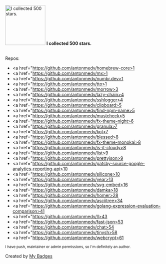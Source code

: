 <img src="https://github.com/my-badges/my-badges/blob/master/src/all-badges/stars/stars-500.png?raw=true" alt="I collected 500 stars." title="I collected 500 stars." width="128">
<strong>I collected 500 stars.</strong>
<br><br>

Repos:

* <a href="https://github.com/antonmedv/homebrew-core>1</a>
* <a href="https://github.com/antonmedv/mx>1</a>
* <a href="https://github.com/antonmedv/numbr.dev>1</a>
* <a href="https://github.com/antonmedv/tto>1</a>
* <a href="https://github.com/antonmedv/morrow>3</a>
* <a href="https://github.com/antonmedv/lazy-chain>4</a>
* <a href="https://github.com/antonmedv/sshlogger>4</a>
* <a href="https://github.com/antonmedv/clipboard>5</a>
* <a href="https://github.com/antonmedv/find-npm-name>5</a>
* <a href="https://github.com/antonmedv/mustcheck>5</a>
* <a href="https://github.com/antonmedv/fx-theme-night>6</a>
* <a href="https://github.com/antonmedv/granula>7</a>
* <a href="https://github.com/antonmedv/kot>7</a>
* <a href="https://github.com/antonmedv/blessed>8</a>
* <a href="https://github.com/antonmedv/fx-theme-monokai>8</a>
* <a href="https://github.com/antonmedv/is-it-cloudy>8</a>
* <a href="https://github.com/antonmedv/list>9</a>
* <a href="https://github.com/antonmedv/prettyjson>9</a>
* <a href="https://github.com/antonmedv/gatsby-source-google-analytics-reporting-api>10</a>
* <a href="https://github.com/antonmedv/silicone>10</a>
* <a href="https://github.com/antonmedv/year>13</a>
* <a href="https://github.com/antonmedv/svg-embed>16</a>
* <a href="https://github.com/antonmedv/damka>18</a>
* <a href="https://github.com/antonmedv/homer>28</a>
* <a href="https://github.com/antonmedv/asciitree>34</a>
* <a href="https://github.com/antonmedv/golang-expression-evaluation-comparison>41</a>
* <a href="https://github.com/antonmedv/ll>43</a>
* <a href="https://github.com/antonmedv/fast-json>53</a>
* <a href="https://github.com/antonmedv/chat>54</a>
* <a href="https://github.com/antonmedv/tinysh>58</a>
* <a href="https://github.com/antonmedv/webcrypt>61</a>

<sup>I have push, maintainer or admin permissions, so I'm definitely an author.<sup>



Created by <a href="https://github.com/my-badges/my-badges">My Badges</a>